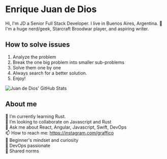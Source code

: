# Enrique Juan de Dios
Hi, I'm JD a Senior Full Stack Developer. I live in Buenos Aires, Argentina. 🙌 I'm a huge nerd/geek, Starcraft Broodwar player, and aspiring writer.

## How to solve issues
1. Analyze the problem
2. Break the one big problem into smaller sub-problems
3. Solve them one by one
4. Always search for a better solution.
5. Enjoy!

![Juan de Dios' GitHub Stats](https://github-readme-stats.vercel.app/api?username=zazk&show_icons=true&hide_border=true)

## About me
🌱 I’m currently learning Rust.<br>
👯 I’m looking to collaborate on Javascript and Rust<br>
💬 Ask me about React, Angular, Javascript, Swift, DevOps<br>
📫 How to reach me: https://instagram.com/graffico<br>
🍏 Beginner's mindset and curiosity<br>
🚀 DevOps passionate<br>
🙌 Shared norms<br>
